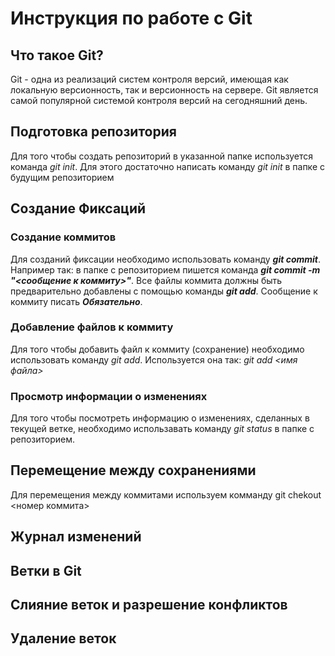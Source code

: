 # Инструкция по работе с Git

## Что такое Git?
Git - одна из реализаций систем контроля версий, имеющая как локальную версионность, так и версионность на сервере. Git является самой популярной системой контроля версий на сегодняшний день.
## Подготовка репозитория
Для того чтобы создать репозиторий в указанной папке используется команда *git init*. Для этого достаточно написать команду *git init* в папке с будущим репозиторием

## Создание Фиксаций

### Создание коммитов

Для созданий фиксации необходимо использовать команду ***git commit***. Например так: в папке с репозиторием пишется команда _**git commit -m "<сообщение к коммиту>"**_. Все файлы коммита должны быть предварительно добавлены с помощью команды  ***git add***. Cообщение к коммиту писать ***Обязательно***.

### Добавление файлов к коммиту
Для того чтобы добавить файл к коммиту (сохранение) необходимо использовать команду *git add*. Используется она так: *git add <имя файла>* 
### Просмотр информации о изменениях

Для того чтобы посмотреть информацию о изменениях, сделанных в текущей ветке, необходимо использавать команду _*git status*_ в папке с репозиторием.
## Перемещение между сохранениями
Для перемещения между коммитами используем комманду git chekout <номер коммита>
## Журнал изменений

## Ветки в Git

## Слияние веток и разрешение конфликтов

## Удаление веток
